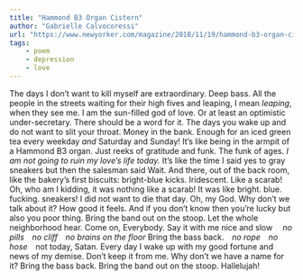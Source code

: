 ```yaml
---
title: "Hammond B3 Organ Cistern"
author: "Gabrielle Calvocoressi"
url: "https://www.newyorker.com/magazine/2018/11/19/hammond-b3-organ-cistern"
tags: 
    - poem
    - depression
    - love
---
```


The days I don’t want to kill myself
are extraordinary. Deep bass. All the people
in the streets waiting for their high fives
and leaping, I mean *leaping*,
when they see me. I am the sun-filled
god of love. Or at least an optimistic
under-secretary. There should be a word for it.
The days you wake up and do not want
to slit your throat. Money in the bank.
Enough for an iced green tea every weekday
*and* Saturday and Sunday! It’s like being
in the armpit of a Hammond B3 organ.
Just reeks of gratitude and funk.
The funk of ages. *I am not going to ruin
my love’s life today.* It’s like the time I said yes
to gray sneakers but then the salesman said
Wait. And there, out of the back room,
like the bakery’s first biscuits: bright-blue kicks.
Iridescent. Like a scarab! Oh, who am I kidding,
it was nothing like a scarab! It was like
bright. blue. fucking. sneakers! I did not
want to die that day. Oh, my God.
Why don’t we talk about it? How good it feels.
And if you don’t know then you’re lucky
but also you poor thing. Bring the band out on the stoop.
Let the whole neighborhood hear. Come on, Everybody.
Say it with me nice and slow
&emsp;*no pills&emsp;no cliff&emsp;no brains on the floor*
Bring the bass back.&emsp;*no rope&emsp;no hose*&emsp;not today, Satan.
Every day I wake up with my good fortune
and news of my demise. Don’t keep it from me.
Why don’t we have a name for it?
Bring the bass back. Bring the band out on the stoop.
Hallelujah!